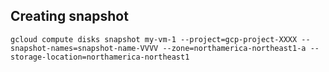 ## Creating snapshot
```gcloud compute disks snapshot my-vm-1 --project=gcp-project-XXXX --snapshot-names=snapshot-name-VVVV --zone=northamerica-northeast1-a --storage-location=northamerica-northeast1```
